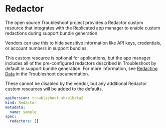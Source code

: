 # Redactor

The open source Troubleshoot project provides a Redactor custom resource that integrates with the Replicated app manager to enable custom redactions during support bundle generation.

Vendors can use this to hide sensitive information like API keys, credentials, or account numbers in support bundles.

This custom resource is optional for applications, but the app manager includes all of the pre-configured redactors described in Troubleshoot by default in support bundle generation. For more information, see [Redacting Data](https://troubleshoot.sh/docs/redact/) in the Troubleshoot documentation.

These cannot be disabled by the vendor, but any additional Redactor custom resources will be added to the defaults.

```yaml
apiVersion: troubleshoot.sh/v1beta2
kind: Redactor
metadata:
  name: sample
spec:
  redactors: []
```
